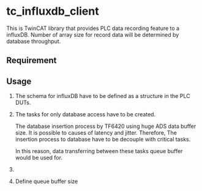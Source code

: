 # tc_influxdb_client

This is TwinCAT library that provides PLC data recording feature to a influxDB. Number of array size for record data will be determined by database throughput.

## Requirement

## Usage

1. The schema for influxDB have to be defined as a structure in the PLC DUTs.

2. The tasks for only database access have to be created.

    The database insertion process by TF6420 using huge ADS data buffer size. It is possible to causes of latency and jitter. Therefore, The insertion process to database have to be decouple with critical tasks.

    In this reason, data transferring between these tasks queue buffer would be used for.

3. 

4. Define queue buffer size 
